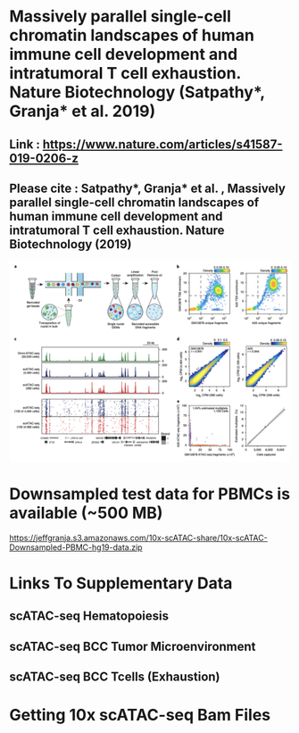 # Massively parallel single-cell chromatin landscapes of human immune cell development and intratumoral T cell exhaustion. Nature Biotechnology (Satpathy*, Granja* et al. 2019)

## **Link** : https://www.nature.com/articles/s41587-019-0206-z

## Please cite : Satpathy*, Granja* et al. , Massively parallel single-cell chromatin landscapes of human immune cell development and intratumoral T cell exhaustion. Nature Biotechnology (2019) <br/>

![](Figure1.png)

# Downsampled test data for PBMCs is available (~500 MB)

https://jeffgranja.s3.amazonaws.com/10x-scATAC-share/10x-scATAC-Downsampled-PBMC-hg19-data.zip

# Links To Supplementary Data

## scATAC-seq Hematopoiesis

## scATAC-seq BCC Tumor Microenvironment

## scATAC-seq BCC Tcells (Exhaustion)

# Getting 10x scATAC-seq Bam Files









